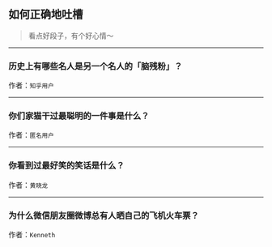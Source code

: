 ## 如何正确地吐槽

> 看点好段子，有个好心情～


 
---

### 历史上有哪些名人是另一个名人的「脑残粉」？

> 


作者：`知乎用户`

---

### 你们家猫干过最聪明的一件事是什么？

> 


作者：`匿名用户`

---

### 你看到过最好笑的笑话是什么？

> 


作者：`黄晓龙`

---

### 为什么微信朋友圈微博总有人晒自己的飞机火车票？

> 


作者：`Kenneth`